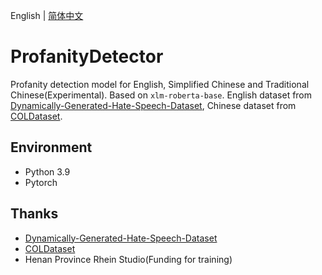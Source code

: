 English | [简体中文](./README_CN.md)
# ProfanityDetector
Profanity detection model for English, Simplified Chinese and Traditional Chinese(Experimental). Based on `xlm-roberta-base`.
English dataset from [Dynamically-Generated-Hate-Speech-Dataset](https://github.com/bvidgen/Dynamically-Generated-Hate-Speech-Dataset), Chinese dataset from [COLDataset](https://github.com/thu-coai/COLDataset).

## Environment
- Python 3.9
- Pytorch

## Thanks
- [Dynamically-Generated-Hate-Speech-Dataset](https://github.com/bvidgen/Dynamically-Generated-Hate-Speech-Dataset)
- [COLDataset](https://github.com/thu-coai/COLDataset)
- Henan Province Rhein Studio(Funding for training)